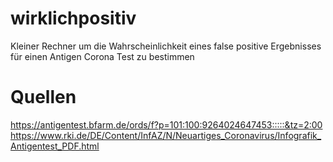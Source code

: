 # wirklichpositiv

Kleiner Rechner um die Wahrscheinlichkeit eines false positive Ergebnisses für einen Antigen Corona Test zu bestimmen

# Quellen

https://antigentest.bfarm.de/ords/f?p=101:100:9264024647453:::::&tz=2:00
https://www.rki.de/DE/Content/InfAZ/N/Neuartiges_Coronavirus/Infografik_Antigentest_PDF.html
